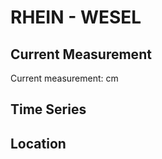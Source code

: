 # RHEIN - WESEL

## Current Measurement

Current measurement: <Value topic="rivers/pegel-online/RHEIN/WESEL/measurementValue"/> cm

## Time Series

<TimeSeries topic="rivers/pegel-online/RHEIN/WESEL/measurementValue" period="week" />

## Location

<WorldMap>
  <Marker lat="51.6461427479827" lon="6.606820258595948" labelTopic="rivers/pegel-online/RHEIN/WESEL" />
</WorldMap>
